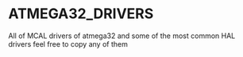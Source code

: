 # ATMEGA32_DRIVERS
All of MCAL drivers of atmega32 and some of the most common HAL drivers
feel free to copy any of them 
